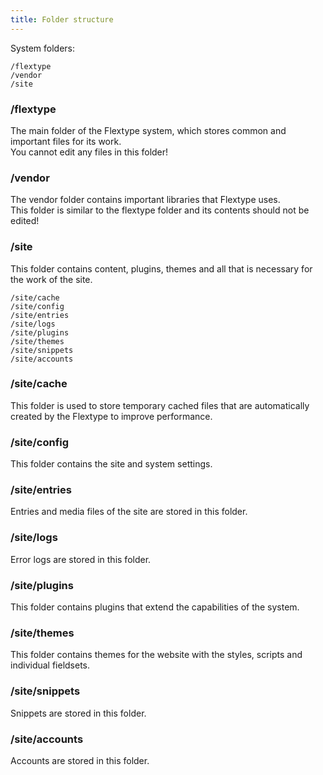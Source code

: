 ```yaml
---
title: Folder structure
---
```


System folders:

```
/flextype
/vendor
/site
```

### /flextype

The main folder of the Flextype system, which stores common and important files for its work.  
You cannot edit any files in this folder!

### /vendor

The vendor folder contains important libraries that Flextype uses.  
This folder is similar to the flextype folder and its contents should not be edited!

### /site

This folder contains content, plugins, themes and all that is necessary for the work of the site.

```
/site/cache
/site/config
/site/entries
/site/logs
/site/plugins
/site/themes
/site/snippets
/site/aсcounts
```

### /site/cache

This folder is used to store temporary cached files that are automatically created by the Flextype to improve performance.

### /site/config

This folder contains the site and system settings.

### /site/entries

Entries and media files of the site are stored in this folder.

### /site/logs

Error logs are stored in this folder.

### /site/plugins

This folder contains plugins that extend the capabilities of the system.

### /site/themes

This folder contains themes for the website with the styles, scripts and individual fieldsets.

### /site/snippets

Snippets are stored in this folder.

### /site/aсcounts

Accounts are stored in this folder.
